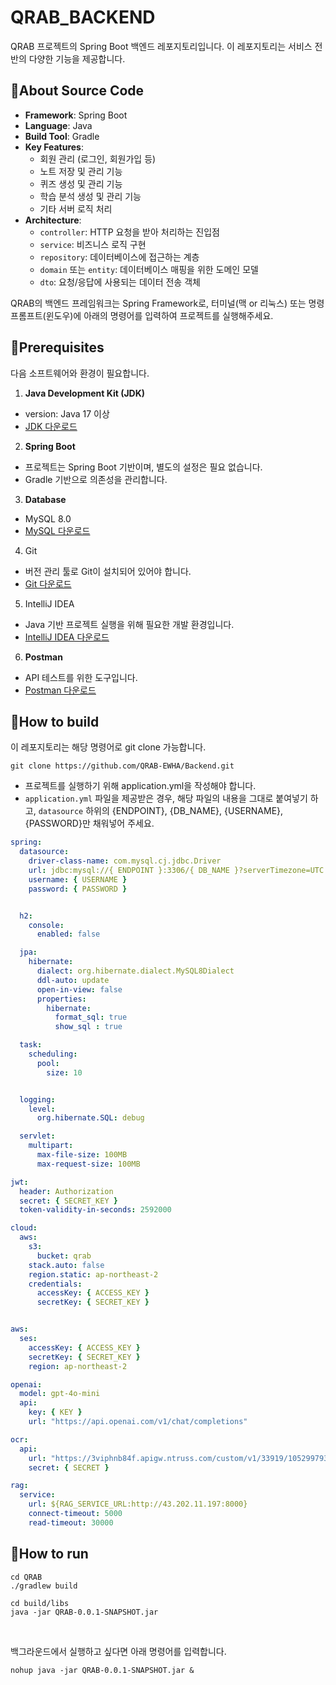 <!-- Template for PROJECT REPORT of CapstoneDesign 2024-2H, initially written by khyoo -->
<!-- 본 파일은 2024년도 컴공 졸업프로젝트의 <1차보고서> 작성을 위한 기본 양식입니다. -->
<!-- 아래에 "*"..."*" 표시는 italic체로 출력하기 위해서 사용한 것입니다. -->
<!-- "내용"에 해당하는 부분을 지우고, 여러분 과제의 내용을 작성해 주세요. -->

# QRAB_BACKEND

QRAB 프로젝트의 Spring Boot 백엔드 레포지토리입니다. 이 레포지토리는 서비스 전반의 다양한 기능을 제공합니다.

## 🎈About Source Code

- **Framework**: Spring Boot  
- **Language**: Java  
- **Build Tool**: Gradle 
- **Key Features**:  
  - 회원 관리 (로그인, 회원가입 등)  
  - 노트 저장 및 관리 기능 
  - 퀴즈 생성 및 관리 기능
  - 학습 분석 생성 및 관리 기능
  - 기타 서버 로직 처리  
- **Architecture**:  
  - `controller`: HTTP 요청을 받아 처리하는 진입점
  - `service`: 비즈니스 로직 구현
  - `repository`: 데이터베이스에 접근하는 계층
  - `domain` 또는 `entity`: 데이터베이스 매핑을 위한 도메인 모델
  - `dto`: 요청/응답에 사용되는 데이터 전송 객체

QRAB의 백엔드 프레임워크는 Spring Framework로, 터미널(맥 or 리눅스) 또는 명령 프롬프트(윈도우)에 아래의 명령어를 입력하여 프로젝트를 실행해주세요. <br>

## 🎈Prerequisites

다음 소프트웨어와 환경이 필요합니다.

1. **Java Development Kit (JDK)**
- version: Java 17 이상
- [JDK 다운로드](https://www.oracle.com/java/technologies/javase/jdk17-archive-downloads.html)

2. **Spring Boot**
- 프로젝트는 Spring Boot 기반이며, 별도의 설정은 필요 없습니다.
- Gradle 기반으로 의존성을 관리합니다.

3. **Database**
- MySQL 8.0
- [MySQL 다운로드](https://dev.mysql.com/downloads/mysql/)

4. Git
- 버전 관리 툴로 Git이 설치되어 있어야 합니다.
- [Git 다운로드](https://git-scm.com/downloads)

5. IntelliJ IDEA
- Java 기반 프로젝트 실행을 위해 필요한 개발 환경입니다.
- [IntelliJ IDEA 다운로드](https://www.jetbrains.com/idea/download/)

6. **Postman**
- API 테스트를 위한 도구입니다.
- [Postman 다운로드](https://www.postman.com/downloads/)

## 🎈How to build

이 레포지토리는 해당 명령어로 git clone 가능합니다.

```
git clone https://github.com/QRAB-EWHA/Backend.git
```

- 프로젝트를 실행하기 위해 application.yml을 작성해야 합니다.
- `application.yml` 파일을 제공받은 경우, 해당 파일의 내용을 그대로 붙여넣기 하고, `datasource` 하위의 {ENDPOINT}, {DB_NAME}, {USERNAME}, {PASSWORD}만 채워넣어 주세요.

```yml
spring:
  datasource:
    driver-class-name: com.mysql.cj.jdbc.Driver
    url: jdbc:mysql://{ ENDPOINT }:3306/{ DB_NAME }?serverTimezone=UTC
    username: { USERNAME }
    password: { PASSWORD }


  h2:
    console:
      enabled: false

  jpa:
    hibernate:
      dialect: org.hibernate.dialect.MySQL8Dialect
      ddl-auto: update
      open-in-view: false
      properties:
        hibernate:
          format_sql: true
          show_sql : true

  task:
    scheduling:
      pool:
        size: 10


  logging:
    level:
      org.hibernate.SQL: debug

  servlet:
    multipart:
      max-file-size: 100MB
      max-request-size: 100MB

jwt:
  header: Authorization
  secret: { SECRET_KEY }
  token-validity-in-seconds: 2592000

cloud:
  aws:
    s3:
      bucket: qrab
    stack.auto: false
    region.static: ap-northeast-2
    credentials:
      accessKey: { ACCESS_KEY }
      secretKey: { SECRET_KEY }


aws:
  ses:
    accessKey: { ACCESS_KEY }
    secretKey: { SECRET_KEY }
    region: ap-northeast-2

openai:
  model: gpt-4o-mini
  api:
    key: { KEY }
    url: "https://api.openai.com/v1/chat/completions"

ocr:
  api:
    url: "https://3viphnb84f.apigw.ntruss.com/custom/v1/33919/1052997939660282774c9eec454329d7ff7beb617edb815dc04b9a37be6db7d9/general"
    secret: { SECRET }

rag:
  service:
    url: ${RAG_SERVICE_URL:http://43.202.11.197:8000}
    connect-timeout: 5000
    read-timeout: 30000
```



## 🎈How to run

```shell
cd QRAB
./gradlew build 
```

```shell
cd build/libs
java -jar QRAB-0.0.1-SNAPSHOT.jar
```
<br>

백그라운드에서 실행하고 싶다면 아래 명령어를 입력합니다.
```shell
nohup java -jar QRAB-0.0.1-SNAPSHOT.jar &
```
